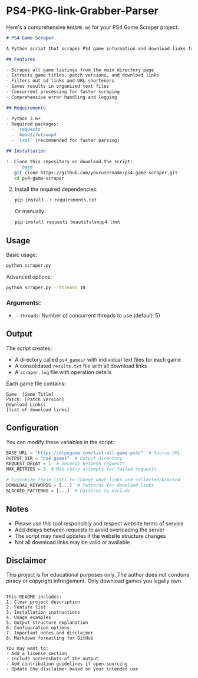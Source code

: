 # PS4-PKG-link-Grabber-Parser

Here's a comprehensive `README.md` for your PS4 Game Scraper project:

```markdown
# PS4 Game Scraper

A Python script that scrapes PS4 game information and download links from DLPSGame.com.

## Features

- Scrapes all game listings from the main directory page
- Extracts game titles, patch versions, and download links
- Filters out ad links and URL shorteners
- Saves results in organized text files
- Concurrent processing for faster scraping
- Comprehensive error handling and logging

## Requirements

- Python 3.6+
- Required packages:
  - `requests`
  - `beautifulsoup4`
  - `lxml` (recommended for faster parsing)

## Installation

1. Clone this repository or download the script:
   ```bash
   git clone https://github.com/yourusername/ps4-game-scraper.git
   cd ps4-game-scraper
   ```

2. Install the required dependencies:
   ```bash
   pip install -r requirements.txt
   ```
   Or manually:
   ```bash
   pip install requests beautifulsoup4 lxml
   ```

## Usage

Basic usage:
```bash
python scraper.py
```

Advanced options:
```bash
python scraper.py --threads 10
```

### Arguments:
- `--threads`: Number of concurrent threads to use (default: 5)

## Output

The script creates:
- A directory called `ps4_games/` with individual text files for each game
- A consolidated `results.txt` file with all download links
- A `scraper.log` file with operation details

Each game file contains:
```
Game: [Game Title]
Patch: [Patch Version]
Download Links:
[list of download links]
```

## Configuration

You can modify these variables in the script:

```python
BASE_URL = "https://dlpsgame.com/list-all-game-ps4/"  # Source URL
OUTPUT_DIR = "ps4_games"  # Output directory
REQUEST_DELAY = 1  # Seconds between requests
MAX_RETRIES = 3  # Max retry attempts for failed requests

# Customize these lists to change what links are collected/blocked
DOWNLOAD_KEYWORDS = [...]  # Patterns for download links
BLOCKED_PATTERNS = [...]  # Patterns to exclude
```

## Notes

- Please use this tool responsibly and respect website terms of service
- Add delays between requests to avoid overloading the server
- The script may need updates if the website structure changes
- Not all download links may be valid or available

## Disclaimer

This project is for educational purposes only. The author does not condone piracy or copyright infringement. Only download games you legally own.
```

This README includes:
1. Clear project description
2. Feature list
3. Installation instructions
4. Usage examples
5. Output structure explanation
6. Configuration options
7. Important notes and disclaimer
8. Markdown formatting for GitHub

You may want to:
- Add a license section
- Include screenshots of the output
- Add contribution guidelines if open-sourcing
- Update the disclaimer based on your intended use

